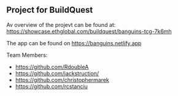 

## Project for BuildQuest

Av overview of the projevt can be found at: https://showcase.ethglobal.com/buildquest/banguins-tcg-7k6mh

The app can be found on https://banguins.netlify.app 

Team Members:

- https://github.com/RdoubleA 
- https://github.com/jackstruction/
- https://github.com/christophermarek
- https://github.com/rcstanciu
